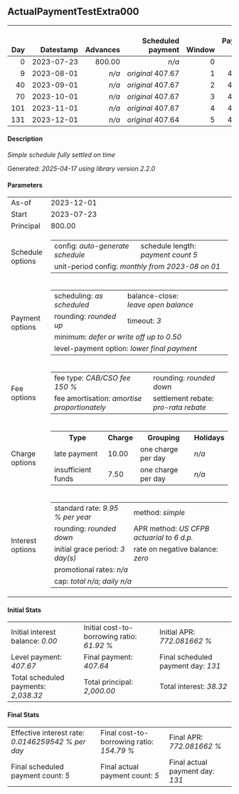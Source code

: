 <h2>ActualPaymentTestExtra000</h2>
<table>
    <thead style="vertical-align: bottom;">
        <th style="text-align: right;">Day</th>
        <th style="text-align: right;">Datestamp</th>
        <th style="text-align: right;">Advances</th>
        <th style="text-align: right;">Scheduled payment</th>
        <th style="text-align: right;">Window</th>
        <th style="text-align: right;">Payment due</th>
        <th style="text-align: right;">Actual payments</th>
        <th style="text-align: right;">Generated payment</th>
        <th style="text-align: right;">Net effect</th>
        <th style="text-align: right;">Payment status</th>
        <th style="text-align: right;">Balance status</th>
        <th style="text-align: right;">Simple interest</th>
        <th style="text-align: right;">New interest</th>
        <th style="text-align: right;">New charges</th>
        <th style="text-align: right;">Principal portion</th>
        <th style="text-align: right;">Fee portion</th>
        <th style="text-align: right;">Interest portion</th>
        <th style="text-align: right;">Charges portion</th>
        <th style="text-align: right;">Fee rebate</th>
        <th style="text-align: right;">Principal balance</th>
        <th style="text-align: right;">Fee balance</th>
        <th style="text-align: right;">Interest balance</th>
        <th style="text-align: right;">Charges balance</th>
        <th style="text-align: right;">Settlement figure</th>
        <th style="text-align: right;">Fee rebate if&nbsp;settled</th>
    </thead>
    <tr style="text-align: right;">
        <td class="ci00">0</td>
        <td class="ci01" style="white-space: nowrap;">2023-07-23</td>
        <td class="ci02">800.00</td>
        <td class="ci03" style="white-space: nowrap;"><i>n/a<i></td>
        <td class="ci04">0</td>
        <td class="ci05">0.00</td>
        <td class="ci06"><i>n/a</i></td>
        <td class="ci07"><i>n/a</i></td>
        <td class="ci08">0.00</td>
        <td class="ci09"><i>none&nbsp;scheduled</i></td>
        <td class="ci10">open</td>
        <td class="ci11">0.0000</td>
        <td class="ci12">0.0000</td>
        <td class="ci13"><i>n/a</i></td>
        <td class="ci14">0.00</td>
        <td class="ci15">0.00</td>
        <td class="ci16">0.00</td>
        <td class="ci17">0.00</td>
        <td class="ci18">0.00</td>
        <td class="ci19">800.00</td>
        <td class="ci20">1,200.00</td>
        <td class="ci21">0.0000</td>
        <td class="ci22">0.00</td>
        <td class="ci23">2,000.00</td>
        <td class="ci24">1,200.00</td>
    </tr>
    <tr style="text-align: right;">
        <td class="ci00">9</td>
        <td class="ci01" style="white-space: nowrap;">2023-08-01</td>
        <td class="ci02"><i>n/a</i></td>
        <td class="ci03" style="white-space: nowrap;"><i>original</i> 407.67</td>
        <td class="ci04">1</td>
        <td class="ci05">407.67</td>
        <td class="ci06"><i>confirmed</i>&nbsp;407.67</td>
        <td class="ci07"><i>n/a</i></td>
        <td class="ci08">407.67</td>
        <td class="ci09"><i>payment&nbsp;made</i></td>
        <td class="ci10">open</td>
        <td class="ci11">4.9068</td>
        <td class="ci12">4.9068</td>
        <td class="ci13"><i>n/a</i></td>
        <td class="ci14">161.10</td>
        <td class="ci15">241.67</td>
        <td class="ci16">4.90</td>
        <td class="ci17">0.00</td>
        <td class="ci18">0.00</td>
        <td class="ci19">638.90</td>
        <td class="ci20">958.33</td>
        <td class="ci21">0.0000</td>
        <td class="ci22">0.00</td>
        <td class="ci23">479.67</td>
        <td class="ci24">1,117.56</td>
    </tr>
    <tr style="text-align: right;">
        <td class="ci00">40</td>
        <td class="ci01" style="white-space: nowrap;">2023-09-01</td>
        <td class="ci02"><i>n/a</i></td>
        <td class="ci03" style="white-space: nowrap;"><i>original</i> 407.67</td>
        <td class="ci04">2</td>
        <td class="ci05">407.67</td>
        <td class="ci06"><i>confirmed</i>&nbsp;407.67</td>
        <td class="ci07"><i>n/a</i></td>
        <td class="ci08">407.67</td>
        <td class="ci09"><i>payment&nbsp;made</i></td>
        <td class="ci10">open</td>
        <td class="ci11">13.4977</td>
        <td class="ci12">13.4977</td>
        <td class="ci13"><i>n/a</i></td>
        <td class="ci14">157.67</td>
        <td class="ci15">236.51</td>
        <td class="ci16">13.49</td>
        <td class="ci17">0.00</td>
        <td class="ci18">0.00</td>
        <td class="ci19">481.23</td>
        <td class="ci20">721.82</td>
        <td class="ci21">0.0000</td>
        <td class="ci22">0.00</td>
        <td class="ci23">369.46</td>
        <td class="ci24">833.59</td>
    </tr>
    <tr style="text-align: right;">
        <td class="ci00">70</td>
        <td class="ci01" style="white-space: nowrap;">2023-10-01</td>
        <td class="ci02"><i>n/a</i></td>
        <td class="ci03" style="white-space: nowrap;"><i>original</i> 407.67</td>
        <td class="ci04">3</td>
        <td class="ci05">407.67</td>
        <td class="ci06"><i>confirmed</i>&nbsp;407.67</td>
        <td class="ci07"><i>n/a</i></td>
        <td class="ci08">407.67</td>
        <td class="ci09"><i>payment&nbsp;made</i></td>
        <td class="ci10">open</td>
        <td class="ci11">9.8386</td>
        <td class="ci12">9.8386</td>
        <td class="ci13"><i>n/a</i></td>
        <td class="ci14">159.13</td>
        <td class="ci15">238.71</td>
        <td class="ci16">9.83</td>
        <td class="ci17">0.00</td>
        <td class="ci18">0.00</td>
        <td class="ci19">322.10</td>
        <td class="ci20">483.11</td>
        <td class="ci21">0.0000</td>
        <td class="ci22">0.00</td>
        <td class="ci23">246.43</td>
        <td class="ci24">558.78</td>
    </tr>
    <tr style="text-align: right;">
        <td class="ci00">101</td>
        <td class="ci01" style="white-space: nowrap;">2023-11-01</td>
        <td class="ci02"><i>n/a</i></td>
        <td class="ci03" style="white-space: nowrap;"><i>original</i> 407.67</td>
        <td class="ci04">4</td>
        <td class="ci05">407.67</td>
        <td class="ci06"><i>confirmed</i>&nbsp;407.67</td>
        <td class="ci07"><i>n/a</i></td>
        <td class="ci08">407.67</td>
        <td class="ci09"><i>payment&nbsp;made</i></td>
        <td class="ci10">open</td>
        <td class="ci11">6.8046</td>
        <td class="ci12">6.8046</td>
        <td class="ci13"><i>n/a</i></td>
        <td class="ci14">160.34</td>
        <td class="ci15">240.53</td>
        <td class="ci16">6.80</td>
        <td class="ci17">0.00</td>
        <td class="ci18">0.00</td>
        <td class="ci19">161.76</td>
        <td class="ci20">242.58</td>
        <td class="ci21">0.0000</td>
        <td class="ci22">0.00</td>
        <td class="ci23">129.53</td>
        <td class="ci24">274.81</td>
    </tr>
    <tr style="text-align: right;">
        <td class="ci00">131</td>
        <td class="ci01" style="white-space: nowrap;">2023-12-01</td>
        <td class="ci02"><i>n/a</i></td>
        <td class="ci03" style="white-space: nowrap;"><i>original</i> 407.64</td>
        <td class="ci04">5</td>
        <td class="ci05">407.64</td>
        <td class="ci06"><i>confirmed</i>&nbsp;407.64</td>
        <td class="ci07"><i>n/a</i></td>
        <td class="ci08">407.64</td>
        <td class="ci09"><i>payment&nbsp;made</i></td>
        <td class="ci10">closed</td>
        <td class="ci11">3.3067</td>
        <td class="ci12">3.3067</td>
        <td class="ci13"><i>n/a</i></td>
        <td class="ci14">161.76</td>
        <td class="ci15">242.58</td>
        <td class="ci16">3.30</td>
        <td class="ci17">0.00</td>
        <td class="ci18">0.00</td>
        <td class="ci19">0.00</td>
        <td class="ci20">0.00</td>
        <td class="ci21">0.0000</td>
        <td class="ci22">0.00</td>
        <td class="ci23">0.00</td>
        <td class="ci24">0.00</td>
    </tr>
</table>

<h4>Description</h4>
<p><i>Simple schedule fully settled on time</i></p>
<p>Generated: <i>2025-04-17 using library version 2.2.0</i></p>
<h4>Parameters</h4>
<table>
    <tr>
        <td>As-of</td>
        <td>2023-12-01</td>
    </tr>
    <tr>
        <td>Start</td>
        <td>2023-07-23</td>
    </tr>
    <tr>
        <td>Principal</td>
        <td>800.00</td>
    </tr>
    <tr>
        <td>Schedule options</td>
        <td>
            <table>
                <tr>
                    <td>config: <i>auto-generate schedule</i></td>
                    <td>schedule length: <i><i>payment count</i> 5</i></td>
                </tr>
                <tr>
                    <td colspan="2" style="white-space: nowrap;">unit-period config: <i>monthly from 2023-08 on 01</i></td>
                </tr>
            </table>
        </td>
    </tr>
    <tr>
        <td>Payment options</td>
        <td>
            <table>
                <tr>
                    <td>scheduling: <i>as scheduled</i></td>
                    <td>balance-close: <i>leave&nbsp;open&nbsp;balance</i></td>
                </tr>
                <tr>
                    <td>rounding: <i>rounded up</i></td>
                    <td>timeout: <i>3</i></td>
                </tr>
                <tr>
                    <td colspan='2'>minimum: <i>defer&nbsp;or&nbsp;write&nbsp;off&nbsp;up&nbsp;to&nbsp;0.50</i></td>
                </tr>
                <tr>
                    <td colspan='2'>level-payment option: <i>lower&nbsp;final&nbsp;payment</i></td>
                </tr>
            </table>
        </td>
    </tr>
    <tr>
        <td>Fee options</td>
        <td>
            <table>
                <tr>
                    <td>fee type: <i><i>CAB/CSO fee</i> 150 %</i></td>
                    <td>rounding: <i>rounded down</i></td>
                </tr>
                <tr>
                    <td>fee amortisation: <i>amortise proportionately</i></td>
                    <td>settlement rebate: <i>pro-rata rebate</i></td>
                </tr>
            </table>
        </td>
    </tr>
    <tr>
        <td>Charge options</td>
        <td>
            <table>
                <tr>
                    <th>Type</th>
                    <th>Charge</th>
                    <th>Grouping</th>
                    <th>Holidays</th>
                </tr>
                <tr>
                    <td>late payment</td>
                    <td>10.00</td><td>one charge per day</td><td><i>n/a</i></td>
                </tr>
                <tr>
                    <td>insufficient funds</td>
                    <td>7.50</td><td>one charge per day</td><td><i>n/a</i></td>
                </tr>
            </table>
        </td>
    </tr>
    <tr>
        <td>Interest options</td>
        <td>
            <table>
                <tr>
                    <td>standard rate: <i>9.95 % per year</i></td>
                    <td>method: <i>simple</i></td>
                </tr>
                <tr>
                    <td>rounding: <i>rounded down</i></td>
                    <td>APR method: <i>US CFPB actuarial to 6 d.p.</i></td>
                </tr>
                <tr>
                    <td>initial grace period: <i>3 day(s)</i></td>
                    <td>rate on negative balance: <i>zero</i></td>
                </tr>
                <tr>
                    <td colspan="2">promotional rates: <i><i>n/a</i></i></td>
                </tr>
                <tr>
                    <td colspan="2">cap: <i>total <i>n/a</i>; daily <i>n/a</i></td>
                </tr>
            </table>
        </td>
    </tr>
</table>
<h4>Initial Stats</h4>
<table>
    <tr>
        <td>Initial interest balance: <i>0.00</i></td>
        <td>Initial cost-to-borrowing ratio: <i>61.92 %</i></td>
        <td>Initial APR: <i>772.081662 %</i></td>
    </tr>
    <tr>
        <td>Level payment: <i>407.67</i></td>
        <td>Final payment: <i>407.64</i></td>
        <td>Final scheduled payment day: <i>131</i></td>
    </tr>
    <tr>
        <td>Total scheduled payments: <i>2,038.32</i></td>
        <td>Total principal: <i>2,000.00</i></td>
        <td>Total interest: <i>38.32</i></td>
    </tr>
</table>

<h4>Final Stats</h4>
<table>
    <tr>
        <td>Effective interest rate: <i>0.0146259542 % per day</i></td>
        <td>Final cost-to-borrowing ratio: <i>154.79 %</i></td>
        <td>Final APR: <i>772.081662 %</i></td>
    </tr>
    <tr>
        <td>Final scheduled payment count: <i>5</i></td>
        <td>Final actual payment count: <i>5</i></td>
        <td>Final actual payment day: <i>131</i></td>
    </tr>
</table>
